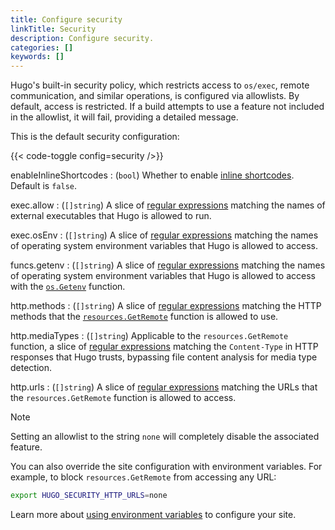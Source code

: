 ```yaml
---
title: Configure security
linkTitle: Security
description: Configure security.
categories: []
keywords: []
---
```


Hugo's built-in security policy, which restricts access to `os/exec`, remote communication, and similar operations, is configured via allowlists. By default, access is restricted. If a build attempts to use a feature not included in the allowlist, it will fail, providing a detailed message.

This is the default security configuration:

{{< code-toggle config=security />}}

enableInlineShortcodes
: (`bool`) Whether to enable [inline shortcodes][]. Default is `false`.

exec.allow
: (`[]string`) A slice of [regular expressions](g) matching the names of external executables that Hugo is allowed to run.

exec.osEnv
: (`[]string`) A slice of [regular expressions](g) matching the names of operating system environment variables that Hugo is allowed to access.

funcs.getenv
: (`[]string`) A slice of [regular expressions](g) matching the names of operating system environment variables that Hugo is allowed to access with the [`os.Getenv`][] function.

http.methods
: (`[]string`) A slice of [regular expressions](g) matching the HTTP methods that the [`resources.GetRemote`][] function is allowed to use.

http.mediaTypes
: (`[]string`) Applicable to the `resources.GetRemote` function, a slice of [regular expressions](g) matching the `Content-Type` in HTTP responses that Hugo trusts, bypassing file content analysis for media type detection.

http.urls
: (`[]string`) A slice of [regular expressions](g) matching the URLs that the `resources.GetRemote` function is allowed to access.

> [!note]
> Setting an allowlist to the string `none` will completely disable the associated feature.

You can also override the site configuration with environment variables. For example, to block `resources.GetRemote` from accessing any URL:

```sh
export HUGO_SECURITY_HTTP_URLS=none
```

Learn more about [using environment variables][] to configure your site.

[`os.Getenv`]: /docs/reference/functions/os/getenv
[`resources.GetRemote`]: /docs/reference/functions/resources/getremote
[inline shortcodes]: /docs/concepts/shortcodes/#inline
[using environment variables]: /docs/reference/configuration/introduction/#environment-variables
